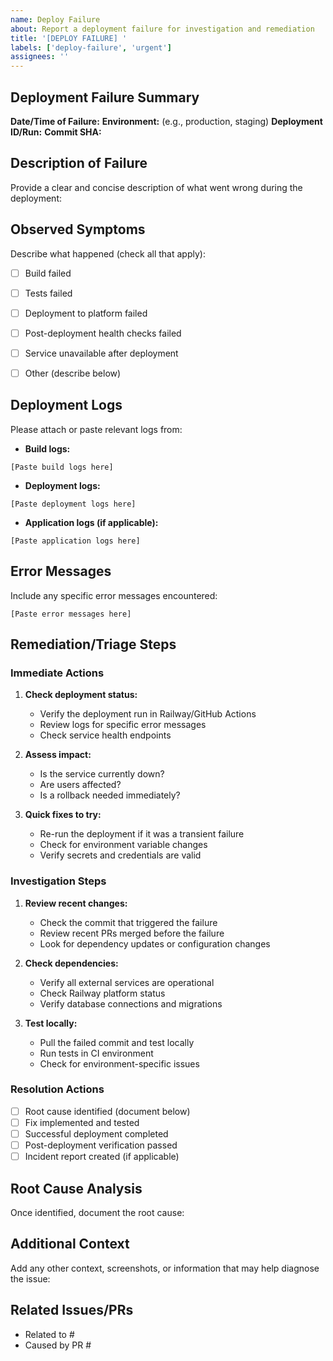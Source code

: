 ```yaml
---
name: Deploy Failure
about: Report a deployment failure for investigation and remediation
title: '[DEPLOY FAILURE] '
labels: ['deploy-failure', 'urgent']
assignees: ''
---
```


## Deployment Failure Summary

**Date/Time of Failure:** 
**Environment:** (e.g., production, staging)
**Deployment ID/Run:** 
**Commit SHA:** 

## Description of Failure

Provide a clear and concise description of what went wrong during the deployment:



## Observed Symptoms

Describe what happened (check all that apply):
- [ ] Build failed
- [ ] Tests failed
- [ ] Deployment to platform failed
- [ ] Post-deployment health checks failed
- [ ] Service unavailable after deployment
- [ ] Other (describe below)



## Deployment Logs

Please attach or paste relevant logs from:
- **Build logs:**
```
[Paste build logs here]
```

- **Deployment logs:**
```
[Paste deployment logs here]
```

- **Application logs (if applicable):**
```
[Paste application logs here]
```

## Error Messages

Include any specific error messages encountered:
```
[Paste error messages here]
```

## Remediation/Triage Steps

### Immediate Actions
1. **Check deployment status:**
   - Verify the deployment run in Railway/GitHub Actions
   - Review logs for specific error messages
   - Check service health endpoints

2. **Assess impact:**
   - Is the service currently down?
   - Are users affected?
   - Is a rollback needed immediately?

3. **Quick fixes to try:**
   - Re-run the deployment if it was a transient failure
   - Check for environment variable changes
   - Verify secrets and credentials are valid

### Investigation Steps
1. **Review recent changes:**
   - Check the commit that triggered the failure
   - Review recent PRs merged before the failure
   - Look for dependency updates or configuration changes

2. **Check dependencies:**
   - Verify all external services are operational
   - Check Railway platform status
   - Verify database connections and migrations

3. **Test locally:**
   - Pull the failed commit and test locally
   - Run tests in CI environment
   - Check for environment-specific issues

### Resolution Actions
- [ ] Root cause identified (document below)
- [ ] Fix implemented and tested
- [ ] Successful deployment completed
- [ ] Post-deployment verification passed
- [ ] Incident report created (if applicable)

## Root Cause Analysis

Once identified, document the root cause:



## Additional Context

Add any other context, screenshots, or information that may help diagnose the issue:



## Related Issues/PRs

- Related to #
- Caused by PR #
